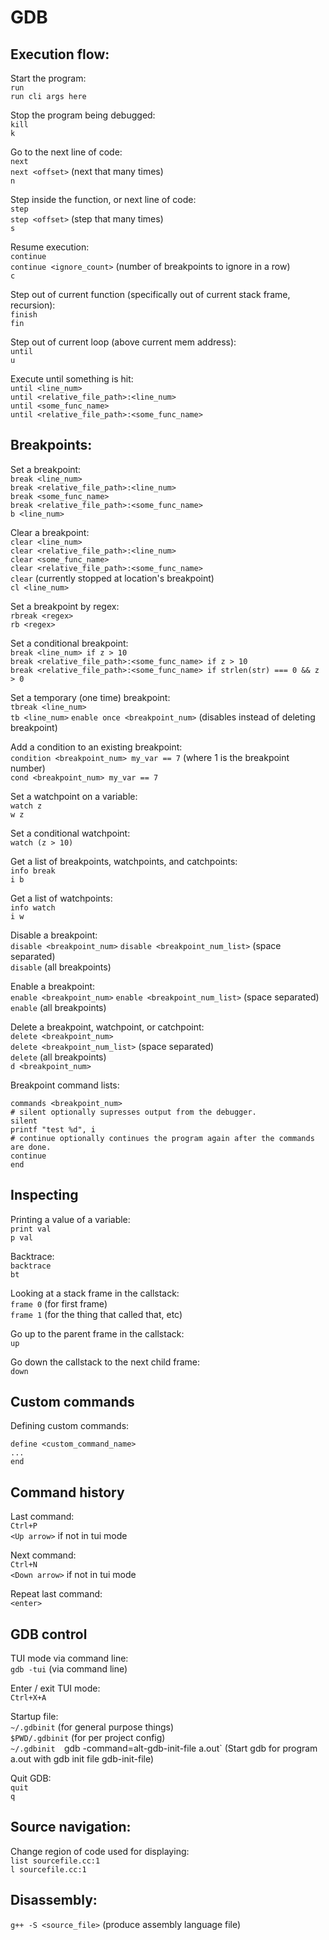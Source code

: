 # GDB

## Execution flow:

Start the program:  
`run`  
`run cli args here`


Stop the program being debugged:  
`kill`  
`k`

Go to the next line of code:  
`next`  
`next <offset>` (next that many times)  
`n`

Step inside the function, or next line of code:  
`step`  
`step <offset>` (step that many times)  
`s`

Resume execution:  
`continue`  
`continue <ignore_count>` (number of breakpoints to ignore in a row)  
`c`

Step out of current function (specifically out of current stack frame, recursion):  
`finish`  
`fin`

Step out of current loop (above current mem address):  
`until`  
`u`

Execute until something is hit:  
`until <line_num>`  
`until <relative_file_path>:<line_num>`  
`until <some_func_name>`  
`until <relative_file_path>:<some_func_name>`

## Breakpoints:

Set a breakpoint:  
`break <line_num>`  
`break <relative_file_path>:<line_num>`  
`break <some_func_name>`  
`break <relative_file_path>:<some_func_name>`  
`b <line_num>`

Clear a breakpoint:  
`clear <line_num>`  
`clear <relative_file_path>:<line_num>`  
`clear <some_func_name>`  
`clear <relative_file_path>:<some_func_name>`  
`clear` (currently stopped at location's breakpoint)  
`cl <line_num>`

Set a breakpoint by regex:  
`rbreak <regex>`  
`rb <regex>`

Set a conditional breakpoint:  
`break <line_num> if z > 10`  
`break <relative_file_path>:<some_func_name> if z > 10`  
`break <relative_file_path>:<some_func_name> if strlen(str) === 0 && z > 0`

Set a temporary (one time) breakpoint:  
`tbreak <line_num>`  
`tb <line_num>`
`enable once <breakpoint_num>` (disables instead of deleting breakpoint)

Add a condition to an existing breakpoint:  
`condition <breakpoint_num> my_var == 7` (where 1 is the breakpoint number)  
`cond <breakpoint_num> my_var == 7`

Set a watchpoint on a variable:  
`watch z`  
`w z`

Set a conditional watchpoint:  
`watch (z > 10)`

Get a list of breakpoints, watchpoints, and catchpoints:  
`info break`  
`i b`

Get a list of watchpoints:  
`info watch`  
`i w`

Disable a breakpoint:  
`disable <breakpoint_num>`
`disable <breakpoint_num_list>` (space separated)  
`disable` (all breakpoints)

Enable a breakpoint:  
`enable <breakpoint_num>`
`enable <breakpoint_num_list>` (space separated)  
`enable` (all breakpoints)

Delete a breakpoint, watchpoint, or catchpoint:  
`delete <breakpoint_num>`  
`delete <breakpoint_num_list>` (space separated)  
`delete` (all breakpoints)  
`d <breakpoint_num>`

Breakpoint command lists:
```
commands <breakpoint_num>
# silent optionally supresses output from the debugger.
silent
printf "test %d", i
# continue optionally continues the program again after the commands are done.
continue
end
```


## Inspecting

Printing a value of a variable:  
`print val`  
`p val`

Backtrace:  
`backtrace`  
`bt`


Looking at a stack frame in the callstack:  
`frame 0` (for first frame)  
`frame 1` (for the thing that called that, etc)

Go up to the parent frame in the callstack:  
`up`

Go down the callstack to the next child frame:  
`down`

## Custom commands

Defining custom commands:
```
define <custom_command_name>
...
end
```

## Command history

Last command:  
`Ctrl+P`  
`<Up arrow>` if not in tui mode

Next command:  
`Ctrl+N`  
`<Down arrow>` if not in tui mode

Repeat last command:  
`<enter>`

## GDB control

TUI mode via command line:  
`gdb -tui` (via command line)

Enter / exit TUI mode:  
`Ctrl+X+A`

Startup file:  
`~/.gdbinit` (for general purpose things)  
`$PWD/.gdbinit` (for per project config)  
`~/.gdbinit 
`gdb -command=alt-gdb-init-file a.out` (Start gdb for program a.out with gdb init file gdb-init-file)

Quit GDB:  
`quit`  
`q`

## Source navigation:

Change region of code used for displaying:  
`list sourcefile.cc:1`  
`l sourcefile.cc:1`


## Disassembly:

`g++ -S <source_file>`  (produce assembly language file)
